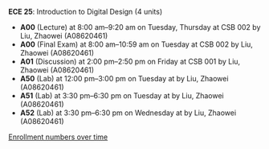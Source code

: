 **ECE 25**: Introduction to Digital Design (4 units)

- **A00** (Lecture) at 8:00 am–9:20 am on Tuesday, Thursday at CSB 002 by Liu, Zhaowei (A08620461)
- **A00** (Final Exam) at 8:00 am–10:59 am on Tuesday at CSB 002 by Liu, Zhaowei (A08620461)
- **A01** (Discussion) at 2:00 pm–2:50 pm on Friday at CSB 001 by Liu, Zhaowei (A08620461)
- **A50** (Lab) at 12:00 pm–3:00 pm on Tuesday at   by Liu, Zhaowei (A08620461)
- **A51** (Lab) at 3:30 pm–6:30 pm on Tuesday at   by Liu, Zhaowei (A08620461)
- **A52** (Lab) at 3:30 pm–6:30 pm on Wednesday at   by Liu, Zhaowei (A08620461)

[Enrollment numbers over time](./ECE25.tsv)
